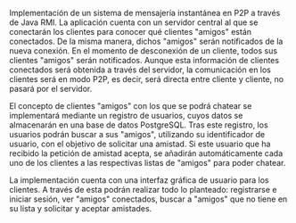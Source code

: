 Implementación de un sistema de mensajería instantánea en P2P a través de Java RMI.
La aplicación cuenta con un servidor central al que se conectarán los clientes para conocer qué clientes "amigos" están conectados. De la misma manera, dichos "amigos" serán notificados de la nueva conexión. En el momento de desconexión de un cliente, todos sus clientes "amigos" serán notificados.
Aunque esta información de clientes conectados será obtenida a través del servidor, la comunicación en los clientes será en modo P2P, es decir, será directa entre cliente y cliente, no pasará por el servidor.

El concepto de clientes "amigos" con los que se podrá chatear se implementará mediante un registro de usuarios, cuyos datos se almacenarán en una base de datos PostgreSQL. Tras este registro, los usuarios podrán buscar a sus "amigos", utilizando su identificador de usuario, con el objetivo de solicitar una amistad. Si este usuario que ha recibido la petición de amistad acepta, se añadirán automáticamente cada uno de los clientes a las respectivas listas de "amigos" para poder chatear.

La implementación cuenta con una interfaz gráfica de usuario para los clientes. A través de esta podrán realizar todo lo planteado: registrarse e iniciar sesión, ver "amigos" conectados, buscar a "amigos" que no tiene en su lista y solicitar y aceptar amistades.
